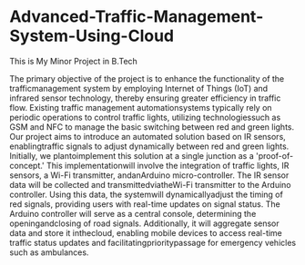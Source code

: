 # Advanced-Traffic-Management-System-Using-Cloud
This is My Minor Project in B.Tech

The primary objective of the project is to enhance the functionality of the trafficmanagement system by employing Internet of Things (IoT) and infrared sensor technology, thereby ensuring greater efficiency in traffic flow. Existing traffic management automationsystems typically rely on periodic operations to control traffic lights, utilizing technologiessuch as GSM and NFC to manage the basic switching between red and green lights. Our project aims to introduce an automated solution based on IR sensors, enablingtraffic signals to adjust dynamically between red and green lights. Initially, we plantoimplement this solution at a single junction as a 'proof-of-concept.' This implementationwill involve the integration of traffic lights, IR sensors, a Wi-Fi transmitter, andanArduino micro-controller. The IR sensor data will be collected and transmittedviatheWi-Fi transmitter to the Arduino controller. Using this data, the systemwill dynamicallyadjust the timing of red signals, providing users with real-time updates on signal status. The Arduino controller will serve as a central console, determining the openingandclosing of road signals. Additionally, it will aggregate sensor data and store it inthecloud, enabling mobile devices to access real-time traffic status updates and facilitatingprioritypassage for emergency vehicles such as ambulances.
